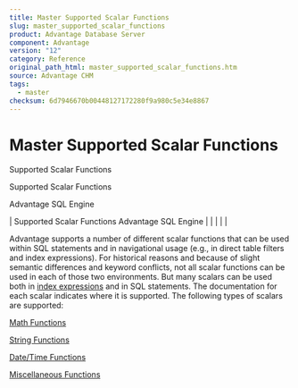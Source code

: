 ```yaml
---
title: Master Supported Scalar Functions
slug: master_supported_scalar_functions
product: Advantage Database Server
component: Advantage
version: "12"
category: Reference
original_path_html: master_supported_scalar_functions.htm
source: Advantage CHM
tags:
  - master
checksum: 6d7946670b00448127172280f9a980c5e34e8867
---
```


# Master Supported Scalar Functions

Supported Scalar Functions

Supported Scalar Functions

Advantage SQL Engine

| Supported Scalar Functions  Advantage SQL Engine |  |  |  |  |

Advantage supports a number of different scalar functions that can be used within SQL statements and in navigational usage (e.g., in direct table filters and index expressions). For historical reasons and because of slight semantic differences and keyword conflicts, not all scalar functions can be used in each of those two environments. But many scalars can be used both in [index expressions](master_indexes_with_expressions.md) and in SQL statements. The documentation for each scalar indicates where it is supported. The following types of scalars are supported:

[Math Functions](master_math_functions.md)

[String Functions](master_string_functions.md)

[Date/Time Functions](master_date_time_functions.md)

[Miscellaneous Functions](master_miscellaneous_functions.md)
